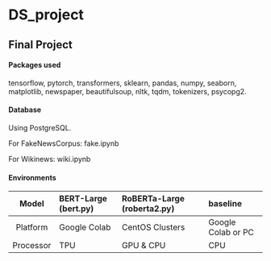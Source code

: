 # DS_project

## Final Project

#### Packages used

tensorflow, pytorch, transformers, sklearn, pandas, numpy, seaborn, matplotlib, newspaper, beautifulsoup, nltk, tqdm, tokenizers, psycopg2.

#### Database

Using PostgreSQL.

For FakeNewsCorpus: fake.ipynb

For Wikinews: wiki.ipynb

#### Environments

| Model | BERT-Large (bert.py) | RoBERTa-Large (roberta2.py) | baseline |
| :----: | :-----| :----- | :----- |
| Platform | Google Colab | CentOS Clusters | Google Colab or PC |
| Processor | TPU | GPU & CPU | CPU |
